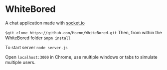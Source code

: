 # WhiteBored
A chat application made with [socket.io](http://socket.io/)
 
`$git clone https://github.com/Hoenn/WhiteBored.git`
Then, from within the WhiteBored folder
`$npm install`

To start server
`node server.js`

Open `localhost:3000` in Chrome, use multiple windows or tabs to simulate multiple users.
